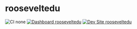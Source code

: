 # rooseveltedu

![CI none](https://img.shields.io/badge/ci-none-orange.svg)
[![Dashboard rooseveltedu](https://img.shields.io/badge/dashboard-rooseveltedu-yellow.svg)](https://dashboard.pantheon.io/sites/bd787532-7df1-43fd-9b09-ca162d2c4bab#dev/code)
[![Dev Site rooseveltedu](https://img.shields.io/badge/site-rooseveltedu-blue.svg)](http://dev-rooseveltedu.pantheonsite.io/)